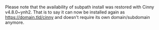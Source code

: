Please note that the availability of subpath install was restored with Cinny v4.8.0~ynh2. That is to say it can now be installed again as https://domain.tld/cinny and doesn't require its own domain/subdomain anymore.
